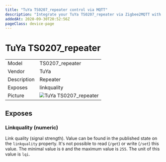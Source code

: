 ```yaml
---
title: "TuYa TS0207_repeater control via MQTT"
description: "Integrate your TuYa TS0207_repeater via Zigbee2MQTT with whatever smart home infrastructure you are using without the vendors bridge or gateway."
addedAt: 2020-09-30T20:52:56Z
pageClass: device-page
---
```


<!-- !!!! -->
<!-- ATTENTION: This file is auto-generated through docgen! -->
<!-- You can only edit the "Notes"-Section between the two comment lines "Notes BEGIN" and "Notes END". -->
<!-- Do not use h1 or h2 heading within "## Notes"-Section. -->
<!-- !!!! -->

# TuYa TS0207_repeater

|     |     |
|-----|-----|
| Model | TS0207_repeater  |
| Vendor  | TuYa  |
| Description | Repeater |
| Exposes | linkquality |
| Picture | ![TuYa TS0207_repeater](https://www.zigbee2mqtt.io/images/devices/TS0207_repeater.jpg) |


<!-- Notes BEGIN: You can edit here. Add "## Notes" headline if not already present. -->



<!-- Notes END: Do not edit below this line -->

## Exposes

### Linkquality (numeric)
Link quality (signal strength).
Value can be found in the published state on the `linkquality` property.
It's not possible to read (`/get`) or write (`/set`) this value.
The minimal value is `0` and the maximum value is `255`.
The unit of this value is `lqi`.

